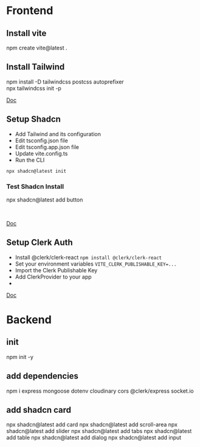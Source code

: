 # Frontend

## Install vite

npm create vite@latest .

## Install Tailwind

npm install -D tailwindcss postcss autoprefixer
<br/>
npx tailwindcss init -p
<br/>

[Doc](https://tailwindcss.com/docs/guides/vite)

## Setup Shadcn

- Add Tailwind and its configuration
- Edit tsconfig.json file
- Edit tsconfig.app.json file
- Update vite.config.ts
- Run the CLI

```shell
npx shadcn@latest init
```

### Test Shadcn Install

npx shadcn@latest add button
<br/>

<br/>

[Doc](https://ui.shadcn.com/docs/installation/vite)

## Setup Clerk Auth

- Install @clerk/clerk-react
  `npm install @clerk/clerk-react`
- Set your environment variables
  `VITE_CLERK_PUBLISHABLE_KEY=...`
- Import the Clerk Publishable Key
- Add ClerkProvider to your app
-

[Doc](https://dashboard.clerk.com/apps/app_2pg2Cpsn8h6Ihj0gcenvujcGxh6/instances/ins_2pg2CrENDJlhFlRqEGYK0vGfpaG)

# Backend

## init

npm init -y

## add dependencies

npm i express mongoose dotenv cloudinary cors @clerk/express socket.io

## add shadcn card

npx shadcn@latest add card
npx shadcn@latest add scroll-area
npx shadcn@latest add slider
npx shadcn@latest add tabs
npx shadcn@latest add table
npx shadcn@latest add dialog
npx shadcn@latest add input
